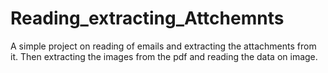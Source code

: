 # Reading_extracting_Attchemnts
A simple project on reading of emails and extracting the attachments from it. Then extracting the images from the pdf and reading the data on image. 
